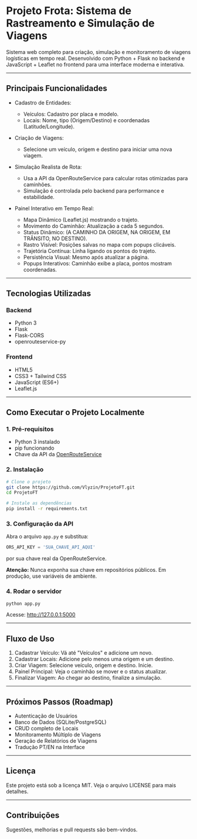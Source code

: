 # Projeto Frota: Sistema de Rastreamento e Simulação de Viagens

Sistema web completo para criação, simulação e monitoramento de viagens logísticas em tempo real. Desenvolvido com Python + Flask no backend e JavaScript + Leaflet no frontend para uma interface moderna e interativa.

---

## Principais Funcionalidades

- Cadastro de Entidades:
  - Veículos: Cadastro por placa e modelo.
  - Locais: Nome, tipo (Origem/Destino) e coordenadas (Latitude/Longitude).

- Criação de Viagens:
  - Selecione um veículo, origem e destino para iniciar uma nova viagem.

- Simulação Realista de Rota:
  - Usa a API da OpenRouteService para calcular rotas otimizadas para caminhões.
  - Simulação é controlada pelo backend para performance e estabilidade.

- Painel Interativo em Tempo Real:
  - Mapa Dinâmico (Leaflet.js) mostrando o trajeto.
  - Movimento do Caminhão: Atualização a cada 5 segundos.
  - Status Dinâmico: (A CAMINHO DA ORIGEM, NA ORIGEM, EM TRÂNSITO, NO DESTINO).
  - Rastro Visível: Posições salvas no mapa com popups clicáveis.
  - Trajetória Contínua: Linha ligando os pontos do trajeto.
  - Persistência Visual: Mesmo após atualizar a página.
  - Popups Interativos: Caminhão exibe a placa, pontos mostram coordenadas.

---

## Tecnologias Utilizadas

### Backend
- Python 3
- Flask
- Flask-CORS
- openrouteservice-py

### Frontend
- HTML5
- CSS3 + Tailwind CSS
- JavaScript (ES6+)
- Leaflet.js

---

## Como Executar o Projeto Localmente

### 1. Pré-requisitos
- Python 3 instalado
- pip funcionando
- Chave da API da [OpenRouteService](https://openrouteservice.org/dev/#/signup)

### 2. Instalação

```bash
# Clone o projeto
git clone https://github.com/Vlyzin/ProjetoFT.git
cd ProjetoFT

# Instale as dependências
pip install -r requirements.txt
```

### 3. Configuração da API

Abra o arquivo `app.py` e substitua:

```python
ORS_API_KEY = 'SUA_CHAVE_API_AQUI'
```

por sua chave real da OpenRouteService.

**Atenção:** Nunca exponha sua chave em repositórios públicos. Em produção, use variáveis de ambiente.

### 4. Rodar o servidor

```bash
python app.py
```

Acesse: http://127.0.0.1:5000

---

## Fluxo de Uso

1. Cadastrar Veículo: Vá até "Veículos" e adicione um novo.
2. Cadastrar Locais: Adicione pelo menos uma origem e um destino.
3. Criar Viagem: Selecione veículo, origem e destino. Inicie.
4. Painel Principal: Veja o caminhão se mover e o status atualizar.
5. Finalizar Viagem: Ao chegar ao destino, finalize a simulação.

---

## Próximos Passos (Roadmap)

- Autenticação de Usuários
- Banco de Dados (SQLite/PostgreSQL)
- CRUD completo de Locais
- Monitoramento Múltiplo de Viagens
- Geração de Relatórios de Viagens
- Tradução PT/EN na Interface

---

## Licença

Este projeto está sob a licença MIT. Veja o arquivo LICENSE para mais detalhes.

---

## Contribuições

Sugestões, melhorias e pull requests são bem-vindos.
